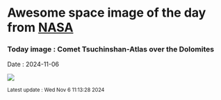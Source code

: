 
# Awesome space image of the day from [NASA](https://api.nasa.gov/)

### Today image : Comet Tsuchinshan-Atlas over the Dolomites
Date : 2024-11-06

![](https://apod.nasa.gov/apod/image/2411/CometA3Dolomites_Masi_960.jpg)

<small>Latest update : Wed Nov  6 11:13:28 2024</small>
        